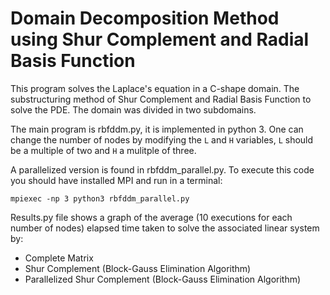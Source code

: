 # Domain Decomposition Method using Shur Complement and Radial Basis Function

This program solves the Laplace's equation in a C-shape domain. The substructuring method of Shur Complement and Radial Basis Function to solve the PDE. The domain was divided in two subdomains.

The main program is rbfddm.py, it is implemented in python 3. One can change the number of nodes by modifying the `L` and `H` variables, `L` should be a multiple of two and `H` a mulitple of three.

A parallelized version is found in rbfddm_parallel.py. To execute this code you should have installed MPI and run in a terminal:
```
mpiexec -np 3 python3 rbfddm_parallel.py
```

Results.py file shows a graph of the average (10 executions for each number of nodes) elapsed time taken to solve the associated linear system by:
- Complete Matrix
- Shur Complement (Block-Gauss Elimination Algorithm)
- Parallelized Shur Complement (Block-Gauss Elimination Algorithm)
